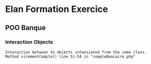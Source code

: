 # Elan Formation Exercice

## POO Banque

### Interaction Objects
    
    Interaction between to objects intansiated from the same class.
    Method virementCompte() line 51-54 in "compteBancaire.php"